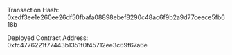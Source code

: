 Transaction Hash: 0xedf3ee1e260ee26df50fbafa08898ebef8290c48ac6f9b2a9d77ceece5fb618b

Deployed Contract Address: 0xfc4776221f77443b1351f0f45712ee3c69f67a6e